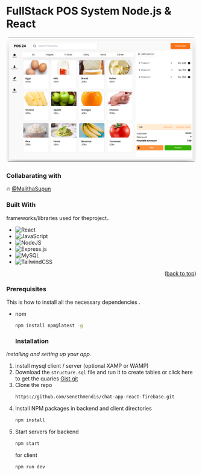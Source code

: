# FullStack POS System Node.js & React
![dp](https://github.com/senethmendis/pos-system-fullstack/blob/main/ss.png)

### Collabarating with
🔥 [@MalithaSupun](https://github.com/MalithaSupun)

### Built With

 frameworks/libraries used for theproject..


* ![React](https://img.shields.io/badge/react-%2320232a.svg?style=for-the-badge&logo=react&logoColor=%2361DAFB)
* ![JavaScript](https://img.shields.io/badge/javascript-%23323330.svg?style=for-the-badge&logo=javascript&logoColor=%23F7DF1E)
* ![NodeJS](https://img.shields.io/badge/node.js-6DA55F?style=for-the-badge&logo=node.js&logoColor=white)
* ![Express.js](https://img.shields.io/badge/express.js-%23404d59.svg?style=for-the-badge&logo=express&logoColor=%2361DAFB)
* ![MySQL](https://img.shields.io/badge/mysql-4479A1.svg?style=for-the-badge&logo=mysql&logoColor=white)
* ![TailwindCSS](https://img.shields.io/badge/tailwindcss-%2338B2AC.svg?style=for-the-badge&logo=tailwind-css&logoColor=white)



<p align="right">(<a href="#readme-top">back to top</a>)</p>

### Prerequisites

This is  how to install all the necessary dependencies .
* npm
  ```sh
  npm install npm@latest -g
  ```

  ### Installation

_installing and setting up your app._

1. install mysql client / server (optional XAMP or WAMP)
2. Download the ``` structure.sql ``` file and run it to create tables or click here to get the quaries [Gist.git](https://gist.github.com/senethmendis/81de32e3eb9329f66e0fd787f4592412)
3. Clone the repo
   ```sh
   https://github.com/senethmendis/chat-app-react-firebase.git
   ```
4. Install NPM packages in backend and client directories
   ```sh
   npm install
   ```
5. Start servers
   for backend
   ```sh
   npm start
   ```
   for client
   ```sh
   npm run dev
   ```

